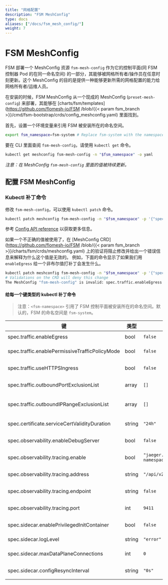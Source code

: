 ```yaml
---
title: "网格配置"
description: "FSM MeshConfig"
type: docs
aliases: ["/docs/fsm_mesh_config/"]
weight: 7
---
```


# FSM MeshConfig
FSM 部署一个 MeshConfig 资源 `fsm-mesh-config` 作为它的控制平面(同 FSM 控制器 Pod 的在同一命名空间) 的一部分，其能够被网格所有者/操作员在任意时刻更新。这个 MeshConfig 的目的是提供一种能够更新所需的网格配置的能力给网格所有者/运维人员。

在安装的时候，FSM MeshConfig 从一个现成的 MeshConfig (`preset-mesh-config`) 来部署，其能够在 [charts/fsm/templates](https://github.com/flomesh-io/FSM /blob/{{< param fsm_branch >}}/cmd/fsm-bootstrap/crds/config_meshconfig.yaml) 里面找到。

首先，设置一个环境变量来引用 FSM 被安装所在的命名空间。
```bash
export fsm_namespace=fsm-system # Replace fsm-system with the namespace where FSM is installed
```

要在 CLI 里面查阅 `fsm-mesh-config`，请使用 `kubectl get` 命令。

```bash
kubectl get meshconfig fsm-mesh-config -n "$fsm_namespace" -o yaml
```

*注意：在 MeshConfig `fsm-mesh-config` 里面的值被持续更新。*

## 配置 FSM MeshConfig

### Kubectl 补丁命令

修改 `fsm-mesh-config`，可以使用 `kubectl patch` 命令。
```bash
kubectl patch meshconfig fsm-mesh-config -n "$fsm_namespace" -p '{"spec":{"traffic":{"enableEgress":true}}}'  --type=merge
```
参考 [Config API reference](/api_reference/config/v1alpha1) 以获取更多信息。

如果一个不正确的值被使用了，在 [MeshConfig CRD](https://github.com/flomesh-io/FSM /blob/{{< param fsm_branch >}}/charts/fsm/crds/meshconfig.yaml) 上的验证将阻止修改并给出一个错误信息来解释为什么这个值是无效的。
例如，下面的命令显示了如果我们用 `enableEgress` 给一个非布尔值打补丁会发生什么。
```bash
kubectl patch meshconfig fsm-mesh-config -n "$fsm_namespace" -p '{"spec":{"traffic":{"enableEgress":"no"}}}'  --type=merge
# Validations on the CRD will deny this change
The MeshConfig "fsm-mesh-config" is invalid: spec.traffic.enableEgress: Invalid value: "string": spec.traffic.enableEgress in body must be of type boolean: "string"
```
#### 给每一个键类型的 kubectl 补丁命令 

> 注意：`<fsm-namespace>` 引用了 FSM 控制平面被安装所在的命名空间。默认的，FSM 的命名空间是 `fsm-system`。

| 键                                             | 类型   | 默认值                                       | Kubectl 补丁命令例子                                                                                                                                                           |
|------------------------------------------------|--------|----------------------------------------------|--------------------------------------------------------------------------------------------------------------------------------------------------------------------------------|
| spec.traffic.enableEgress                      | bool   | `false`                                      | `kubectl patch meshconfig fsm-mesh-config -n $fsm_namespace -p '{"spec":{"traffic":{"enableEgress":true}}}'  --type=merge`                                                     |
| spec.traffic.enablePermissiveTrafficPolicyMode | bool   | `false`                                      | `kubectl patch meshconfig fsm-mesh-config -n $fsm_namespace -p '{"spec":{"traffic":{"enablePermissiveTrafficPolicyMode":true}}}'  --type=merge`                                |
| spec.traffic.useHTTPSIngress                   | bool   | `false`                                      | `kubectl patch meshconfig fsm-mesh-config -n $fsm_namespace -p '{"spec":{"traffic":{"useHTTPSIngress":true}}}'  --type=merge`                                                  |
| spec.traffic.outboundPortExclusionList         | array  | `[]`                                         | `kubectl patch meshconfig fsm-mesh-config -n $fsm_namespace -p '{"spec":{"traffic":{"outboundPortExclusionList":6379,8080}}}'  --type=merge`                                   |
| spec.traffic.outboundIPRangeExclusionList      | array  | `[]`                                         | `kubectl patch meshconfig fsm-mesh-config -n $fsm_namespace -p '{"spec":{"traffic":{"outboundIPRangeExclusionList":"10.0.0.0/32,1.1.1.1/24"}}}'  --type=merge`                 |
| spec.certificate.serviceCertValidityDuration   | string | `"24h"`                                      | `kubectl patch meshconfig fsm-mesh-config -n $fsm_namespace -p '{"spec":{"certificate":{"serviceCertValidityDuration":"24h"}}}'  --type=merge`                                 |
| spec.observability.enableDebugServer           | bool   | `false`                                      | `kubectl patch meshconfig fsm-mesh-config -n $fsm_namespace -p '{"spec":{"observability":{"serviceCertValidityDuration":true}}}'  --type=merge`                                |
| spec.observability.tracing.enable              | bool   | `"jaeger.<fsm-namespace>.svc.cluster.local"` | `kubectl patch meshconfig fsm-mesh-config -n $fsm_namespace -p '{"spec":{"observability":{"tracing":{"address": "jaeger.<fsm-namespace>.svc.cluster.local"}}}}'  --type=merge` |
| spec.observability.tracing.address             | string | `"/api/v2/spans"`                            | `kubectl patch meshconfig fsm-mesh-config -n $fsm_namespace -p '{"spec":{"observability":{"tracing":{"endpoint":"/api/v2/spans"}}}}'  --type=merge' --type=merge`              |
| spec.observability.tracing.endpoint            | string | `false`                                      | `kubectl patch meshconfig fsm-mesh-config -n $fsm_namespace -p '{"spec":{"observability":{"tracing":{"enable":true}}}}'  --type=merge`                                         |
| spec.observability.tracing.port                | int    | `9411`                                       | `kubectl patch meshconfig fsm-mesh-config -n $fsm_namespace -p '{"spec":{"observability":{"tracing":{"port":9411}}}}'  --type=merge`                                           |
| spec.sidecar.enablePrivilegedInitContainer     | bool   | `false`                                      | `kubectl patch meshconfig fsm-mesh-config -n $fsm_namespace -p '{"spec":{"sidecar":{"enablePrivilegedInitContainer":true}}}'  --type=merge`                                    |
| spec.sidecar.logLevel                          | string | `"error"`                                    | `kubectl patch meshconfig fsm-mesh-config -n $fsm_namespace -p '{"spec":{"sidecar":{"logLevel":"error"}}}'  --type=merge`                                                      |
| spec.sidecar.maxDataPlaneConnections           | int    | `0`                                          | `kubectl patch meshconfig fsm-mesh-config -n $fsm_namespace -p '{"spec":{"sidecar":{"maxDataPlaneConnections":"error"}}}'  --type=merge`                                       |
| spec.sidecar.configResyncInterval              | string | `"0s"`                                       | `kubectl patch meshconfig fsm-mesh-config -n $fsm_namespace -p '{"spec":{"sidecar":{"configResyncInterval":"30s"}}}'  --type=merge`                                            |
